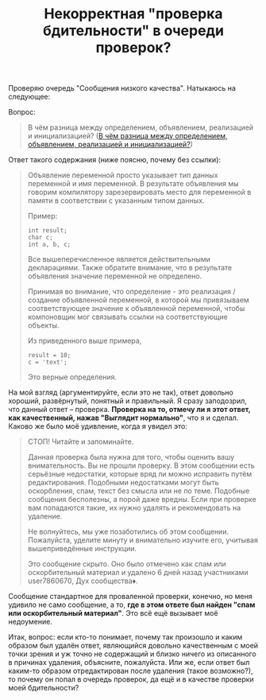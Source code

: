 ﻿---
title: "Некорректная &quot;проверка бдительности&quot; в очереди проверок?"
se.owner.user_id: 344284
se.owner.display_name: "V-Mor"
se.owner.link: "https://ru.meta.stackoverflow.com/users/344284/v-mor"
se.link: "https://ru.meta.stackoverflow.com/questions/11297/%d0%9d%d0%b5%d0%ba%d0%be%d1%80%d1%80%d0%b5%d0%ba%d1%82%d0%bd%d0%b0%d1%8f-%d0%bf%d1%80%d0%be%d0%b2%d0%b5%d1%80%d0%ba%d0%b0-%d0%b1%d0%b4%d0%b8%d1%82%d0%b5%d0%bb%d1%8c%d0%bd%d0%be%d1%81%d1%82%d0%b8-%d0%b2-%d0%be%d1%87%d0%b5%d1%80%d0%b5%d0%b4%d0%b8-%d0%bf%d1%80%d0%be%d0%b2%d0%b5%d1%80%d0%be%d0%ba"
se.question_id: 11297
se.post_type: question
---
<p>Проверяю очередь &quot;Сообщения низкого качества&quot;. Натыкаюсь на следующее:</p>
<p>Вопрос:</p>
<blockquote>
<p>В чём разница между определением, объявлением, реализацией и инициализацией? (<a href="https://ru.stackoverflow.com/q/510523/344284?noredirect=1">В чём разница между определением, объявлением, реализацией и инициализацией?</a>)</p>
</blockquote>
<p>Ответ такого содержания (ниже поясню, почему без ссылки):</p>
<blockquote>
<p>Объявление переменной просто указывает тип данных переменной и имя
переменной. В результате объявления мы говорим компилятору
зарезервировать место для переменной в памяти в соответствии с
указанным типом данных.</p>
<p>Пример:</p>
<pre class="lang-cpp prettyprint-override"><code>int result; 
char c; 
int a, b, c;
</code></pre>
<p>Все вышеперечисленное является действительными декларациями. Также
обратите внимание, что в результате объявления значение переменной не
определено.</p>
<p>Принимая во внимание, что определение - это реализация / создание
объявленной переменной, в которой мы привязываем соответствующее
значение к объявленной переменной, чтобы компоновщик мог связывать
ссылки на соответствующие объекты.</p>
<p>Из приведенного выше примера,</p>
<pre class="lang-cpp prettyprint-override"><code>result = 10; 
c = 'text';
</code></pre>
<p>Это верные определения.</p>
</blockquote>
<p>На мой взгляд (аргументируйте, если это не так), ответ довольно хороший, развёрнутый, понятный и правильный. Я сразу заподозрил, что данный ответ – проверка. <strong>Проверка на то, отмечу ли я этот ответ, как качественный, нажав &quot;Выглядит нормально&quot;</strong>, что я и сделал. Каково же было моё удивление, когда я увидел это:</p>
<blockquote>
<p>СТОП! Читайте и запоминайте.</p>
<p>Данная проверка была нужна для того, чтобы оценить вашу
внимательность. Вы не прошли проверку. В этом сообщении есть серьёзные
недостатки, которые вряд ли можно исправить путём редактирования.
Подобными недостатками могут быть оскорбления, спам, текст без смысла
или не по теме. Подобные сообщения бесполезны, а порой даже вредны.
Если при проверке вам попадаются такие, их нужно удалять и
рекомендовать на удаление.</p>
<p>Не волнуйтесь, мы уже позаботились об этом сообщении. Пожалуйста,
уделите минуту и внимательно изучите его, учитывая вышеприведённые
инструкции.</p>
<p>Это сообщение скрыто. Оно было отмечено как спам или оскорбительный
материал и удалено 6 дней назад участниками user7860670, Дух
сообщества♦.</p>
</blockquote>
<p>Сообщение стандартное для проваленной проверки, конечно, но меня удивило не само сообщение, а то, <strong>где в этом ответе был найден &quot;спам или оскорбительный материал&quot;</strong>. Это всё ещё вызывает моё недоумение.</p>
<p>Итак, вопрос: если кто-то понимает, почему так произошло и каким образом был удалён ответ, являющийся довольно качественным с моей точки зрения и уж точно не содержащий и близко ничего из описанного в причинах удаления, объясните, пожалуйста. Или же, если ответ был каким-то образом отредактирован после удаления (такое возможно?), то почему он попал в очередь проверок, да ещё и в качестве проверки моей бдительности?</p>
